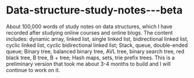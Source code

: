 # Data-structure-study-notes---beta
About 100,000 words of study notes on data structures, which I have recorded after studying online courses and online blogs.  The content includes: dynamic array, linked list, single linked list, bidirectional linked list, cyclic linked list, cyclic bidirectional linked list;  Stack, queue, double-ended queue;  Binary tree, balanced binary tree, AVL tree, binary search tree, red black tree, B tree, B + tree;  Hash maps, sets, trie prefix trees.   This is a preliminary version that took me about 3-4 months to build and I will continue to work on it. 
